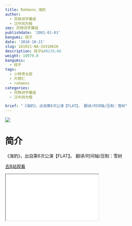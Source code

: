 ```yaml
---
title: Rahmens 海豹
author:
  - 风物诗字幕组
  - 汉中则为橙
zmz: 风物诗字幕组
publishdate: '2001-01-03'
bangumi: 段子
date: '2018-10-21'
slug: 181021-NA-34318626
description: 段子&#8226;NA
weight: 18979.0
bangumis:
  - 段子
tags:
  - 小林贤太郎
  - 片桐仁
  - rahmens
categories:
  - 风物诗字幕组
  - 汉中则为橙

brief: "《海豹》，出自第6次公演【FLAT】。 翻译/时间轴/压制：雪树"
---
```

![](https://i.imgur.com/EUjfGce.jpg)
# 简介  
《海豹》，出自第6次公演【FLAT】。
翻译/时间轴/压制：雪树  

[去B站观看](https://www.bilibili.com/video/av34318626/)
<div class ="resp-container"><iframe class="testiframe" src="//player.bilibili.com/player.html?aid=34318626"", scrolling="no", allowfullscreen="true" > </iframe></div> 
